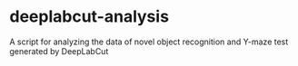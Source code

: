 # deeplabcut-analysis
A script for analyzing the data of novel object recognition and Y-maze test generated by DeepLabCut
